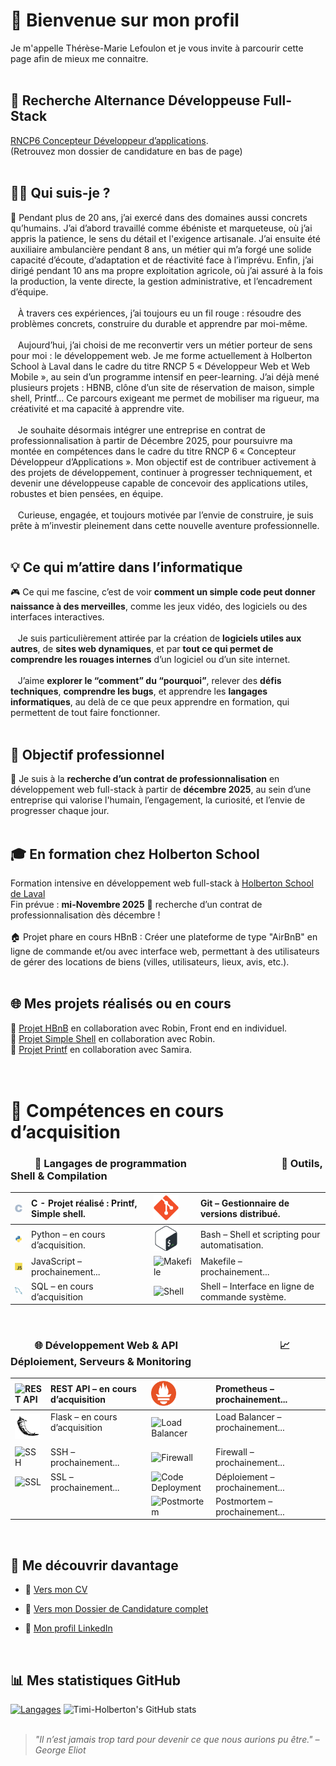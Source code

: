 # 👋 Bienvenue sur mon profil
Je m'appelle Thérèse-Marie Lefoulon et je vous invite à parcourir cette page afin de mieux me connaitre.  
<br>

## 🎯 Recherche Alternance Développeuse Full-Stack
[RNCP6 Concepteur Développeur d’applications](https://www.holbertonschool.fr/programme/specialisations/full-stack?utm_campaign=MV-Pmax&utm_medium=cpc&utm_source=google).  
(Retrouvez mon dossier de candidature en bas de page)
<br>
<br>

## 🧑‍💻 Qui suis-je ?

🌿  Pendant plus de 20 ans, j’ai exercé dans des domaines aussi concrets qu’humains. J’ai d’abord travaillé comme ébéniste et marqueteuse, où j’ai appris la patience, le sens du détail et l'exigence artisanale. J’ai ensuite été auxiliaire ambulancière pendant 8 ans, un métier qui m’a forgé une solide capacité d’écoute, d’adaptation et de réactivité face à l’imprévu. Enfin, j’ai dirigé pendant 10 ans ma propre exploitation agricole, où j’ai assuré à la fois la production, la vente directe, la gestion administrative, et l’encadrement d’équipe.  
<br>
&nbsp;&nbsp;&nbsp;À travers ces expériences, j’ai toujours eu un fil rouge : résoudre des problèmes concrets, construire du durable et apprendre par moi-même.  
<br>
&nbsp;&nbsp;&nbsp;Aujourd’hui, j’ai choisi de me reconvertir vers un métier porteur de sens pour moi : le développement web. Je me forme actuellement à Holberton School à Laval dans le cadre du titre RNCP 5 « Développeur Web et Web Mobile », au sein d’un programme intensif en peer-learning. J’ai déjà mené plusieurs projets : HBNB, clône d’un site de réservation de maison, simple shell, Printf… Ce parcours exigeant me permet de mobiliser ma rigueur, ma créativité et ma capacité à apprendre vite.  
<br>
&nbsp;&nbsp;&nbsp;Je souhaite désormais intégrer une entreprise en contrat de professionnalisation à partir de Décembre 2025, pour poursuivre ma montée en compétences dans le cadre du titre RNCP 6 « Concepteur Développeur d’Applications ». Mon objectif est de contribuer activement à des projets de développement, continuer à progresser techniquement, et devenir une développeuse capable de concevoir des applications utiles, robustes et bien pensées, en équipe.  
<br>
&nbsp;&nbsp;&nbsp;Curieuse, engagée, et toujours motivée par l’envie de construire, je suis prête à m’investir pleinement dans cette nouvelle aventure professionnelle.
<br>
<br>

## 💡 Ce qui m’attire dans l’informatique

🎮  Ce qui me fascine, c’est de voir **comment un simple code peut donner naissance à des merveilles**, comme les jeux vidéo, des logiciels ou des interfaces interactives.  
 <br>
 &nbsp;&nbsp;&nbsp;Je suis particulièrement attirée par la création de **logiciels utiles aux autres**, de **sites web dynamiques**, et par **tout ce qui permet de comprendre les rouages internes** d’un logiciel ou d’un site internet.  
 <br>
 &nbsp;&nbsp;&nbsp;J’aime **explorer le “comment” du “pourquoi”**, relever des **défis techniques**, **comprendre les bugs**, et apprendre les **langages informatiques**, au delà de ce que peux apprendre en formation, qui permettent de tout faire fonctionner.
<br>
<br>

## 🎯 Objectif professionnel

🔎  Je suis à la **recherche d’un contrat de professionnalisation** en développement web full-stack à partir de **décembre 2025**,
    au sein d’une entreprise qui valorise l'humain, l’engagement, la curiosité, et l’envie de progresser chaque jour.
<br>
<br>
 
## 🎓 En formation chez Holberton School

Formation intensive en développement web full-stack à [Holberton School de Laval](https://www.holbertonschool.fr/)  
Fin prévue : **mi-Novembre 2025**  🎯 recherche d’un contrat de professionnalisation dès décembre !  
<br>
🏠 Projet phare en cours HBnB : Créer une plateforme de type "AirBnB" en ligne de commande et/ou avec interface web, permettant à des utilisateurs de gérer des locations de biens (villes, utilisateurs, lieux, avis, etc.).  
<br>
## 🌐 Mes projets réalisés ou en cours
🔗 [Projet HBnB](https://github.com/Robin-1998/holbertonschool-hbnb) en collaboration avec Robin, Front end en individuel.  
🔗 [Projet Simple Shell](https://github.com/Timi-Holberton/holbertonschool-simple_shell) en collaboration avec Robin.  
🔗 [Projet Printf](https://github.com/Timi-Holberton/holbertonschool-printf) en collaboration avec Samira.  
<br>
<br>
 
# 🔧 Compétences en cours d’acquisition
### &nbsp;&nbsp;&nbsp;&nbsp;&nbsp;&nbsp;&nbsp;&nbsp;&nbsp;&nbsp;🧠 Langages de programmation&nbsp;&nbsp;&nbsp;&nbsp;&nbsp;&nbsp;&nbsp;&nbsp;&nbsp;&nbsp;&nbsp;&nbsp;&nbsp;&nbsp;&nbsp;&nbsp;&nbsp;&nbsp;&nbsp;&nbsp;&nbsp;&nbsp;&nbsp;&nbsp;&nbsp;&nbsp;&nbsp;&nbsp;&nbsp;&nbsp;&nbsp;&nbsp;&nbsp;&nbsp;&nbsp;&nbsp;&nbsp;&nbsp;&nbsp;🔧 Outils, Shell & Compilation  

| <img src="https://raw.githubusercontent.com/devicons/devicon/master/icons/c/c-original.svg" width="40" alt="C"> | C - Projet réalisé : Printf, Simple shell.&nbsp;&nbsp;&nbsp;&nbsp;&nbsp;&nbsp;&nbsp; &nbsp;&nbsp;&nbsp;&nbsp;&nbsp;&nbsp;&nbsp; &nbsp;&nbsp;&nbsp;&nbsp;&nbsp;&nbsp;&nbsp;        | <img src="https://raw.githubusercontent.com/devicons/devicon/master/icons/git/git-original.svg" width="40" alt="Git"> | Git – Gestionnaire de versions distribué.     |
|:-------------------------------------------------------------------------------------------------------------|:-------------------------------------------------|:-------------------------------------------------------------------------------------------------------------|:-------------------------------------------------|
| <img src="https://raw.githubusercontent.com/devicons/devicon/master/icons/python/python-original.svg" width="40" alt="Python"> | Python – en cours d’acquisition. | <img src="https://raw.githubusercontent.com/devicons/devicon/master/icons/bash/bash-original.svg" width="40" alt="Bash"> | Bash – Shell et scripting pour automatisation. |
| <img src="https://raw.githubusercontent.com/devicons/devicon/master/icons/javascript/javascript-original.svg" width="40" alt="JavaScript"> | JavaScript – prochainement...            | <img src="https://img.shields.io/badge/Makefile-blue?logo=gnu" width="90" alt="Makefile"> | Makefile – prochainement...&nbsp;&nbsp;&nbsp;&nbsp;&nbsp;&nbsp;&nbsp; &nbsp;&nbsp;&nbsp;&nbsp;&nbsp;&nbsp;&nbsp;  |
| <img src="https://raw.githubusercontent.com/devicons/devicon/master/icons/mysql/mysql-original.svg" width="40" alt="SQL"> | SQL – en cours d’acquisition | <img src="https://img.shields.io/badge/Shell-black?logo=gnubash" width="90" alt="Shell"> | Shell – Interface en ligne de commande système. |

<br>

### &nbsp;&nbsp;&nbsp;&nbsp;&nbsp;&nbsp;&nbsp;&nbsp;&nbsp;&nbsp;🌐 Développement Web & API&nbsp;&nbsp;&nbsp;&nbsp;&nbsp;&nbsp;&nbsp;&nbsp;&nbsp;&nbsp;&nbsp;&nbsp;&nbsp;&nbsp;&nbsp;&nbsp;&nbsp;&nbsp;&nbsp;&nbsp;&nbsp;&nbsp;&nbsp;&nbsp;&nbsp;&nbsp;&nbsp;&nbsp;&nbsp;&nbsp;&nbsp;&nbsp;&nbsp;&nbsp;&nbsp;&nbsp;&nbsp;&nbsp;&nbsp;&nbsp;&nbsp;&nbsp;📈 Déploiement, Serveurs & Monitoring  

| <img src="https://img.shields.io/badge/REST_API-%23000000.svg?logo=fastapi&logoColor=white" width="90" alt="REST API"> | REST API – en cours d’acquisition | <img src="https://raw.githubusercontent.com/devicons/devicon/master/icons/prometheus/prometheus-original.svg" width="40" alt="Prometheus"> | Prometheus – prochainement... |
|:----------------------------------------------------------------------------------------------------------------|:-----------------------------------------------------|:----------------------------------------------------------------------------------------------------------------|:-----------------------------------------------------|
| <img src="https://raw.githubusercontent.com/devicons/devicon/master/icons/flask/flask-original.svg" width="40" alt="Flask"> | Flask – en cours d’acquisition&nbsp;&nbsp;&nbsp;&nbsp;&nbsp;&nbsp;&nbsp; &nbsp;&nbsp;&nbsp;&nbsp;&nbsp;&nbsp;&nbsp; &nbsp;&nbsp;&nbsp;&nbsp;&nbsp;&nbsp;&nbsp; &nbsp;&nbsp;&nbsp;&nbsp;&nbsp;&nbsp;&nbsp; &nbsp;&nbsp;&nbsp;&nbsp;&nbsp;&nbsp;&nbsp;               | <img src="https://img.shields.io/badge/Load_Balancer-lightgrey?logo=nginx" width="110" alt="Load Balancer"> | Load Balancer – prochainement...&nbsp;&nbsp;&nbsp;&nbsp;&nbsp;&nbsp;&nbsp; &nbsp;&nbsp;&nbsp;&nbsp;&nbsp;&nbsp;&nbsp; &nbsp;&nbsp;&nbsp;&nbsp;&nbsp;&nbsp;&nbsp; &nbsp;&nbsp;&nbsp;&nbsp;&nbsp;&nbsp;&nbsp;  |
| <img src="https://img.shields.io/badge/SSH-%23000000.svg?logo=openssh&logoColor=white" width="90" alt="SSH"> | SSH – prochainement...      | <img src="https://img.shields.io/badge/Firewall-darkred?logo=datadog&logoColor=white" width="90" alt="Firewall"> | Firewall – prochainement...      |
| <img src="https://img.shields.io/badge/SSL-green?logo=letsencrypt&logoColor=white" width="90" alt="SSL"> | SSL – prochainement...   | <img src="https://img.shields.io/badge/Code_Deployment-blue?logo=digitalocean" width="130" alt="Code Deployment"> | Déploiement – prochainement...   |
|                                                                                                                  |                                                       | <img src="https://img.shields.io/badge/Postmortem-%23black.svg?logo=google&logoColor=white" width="100" alt="Postmortem"> | Postmortem – prochainement...           |
<br>

## 💼 Me découvrir davantage

- 📄 [Vers mon CV](./CV_projet_TM_Lefoulon_2025.pdf)
  
- 📁 [Vers mon Dossier de Candidature complet](./Dossier_candidature.pdf)

- 🔗 [Mon profil LinkedIn](https://www.linkedin.com/in/thérèse-marie-lefoulon-08ba24356)
<br>


## 📊 Mes statistiques GitHub

[![Langages](https://github-readme-stats.vercel.app/api/top-langs/?username=Timi-Holberton&layout=compact&theme=radical)](https://github.com/anuraghazra/github-readme-stats)
![Timi-Holberton's GitHub stats](https://github-readme-stats.vercel.app/api?username=Timi-Holberton&show_icons=true&theme=default)
<br>
<br>

> *"Il n’est jamais trop tard pour devenir ce que nous aurions pu être." – George Eliot*
